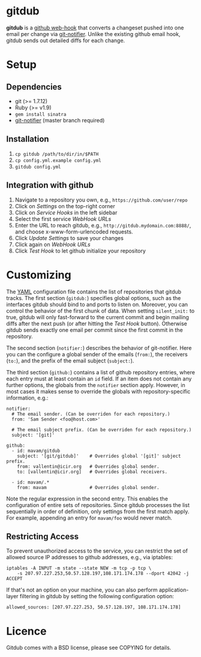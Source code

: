 gitdub
======

**gitdub** is a [github web-hook][post-receive-hook] that converts a
changeset pushed into one email per change via [git-notifier][git-notifier].
Unlike the existing github email hook, gitdub sends out detailed diffs for each
change.

Setup
=====

Dependencies
------------

  - git (>= 1.7.12)
  - Ruby (>= v1.9)
  - `gem install sinatra`
  - [git-notifier][git-notifier] (master branch required)

Installation
------------

  1. `cp gitdub /path/to/dir/in/$PATH`
  2. `cp config.yml.example config.yml`
  3. `gitdub config.yml`

Integration with github
-----------------------

  1. Navigate to a repository you own, e.g., `https://github.com/user/repo`
  2. Click on *Settings* on the top-right corner
  3. Click on *Service Hooks* in the left sidebar
  4. Select the first service *WebHook URLs*
  5. Enter the URL to reach gitdub, e.g., `http://gitdub.mydomain.com:8888/`, and choose x-www-form-urlencoded requests.
  6. Click *Update Settings* to save your changes
  7. Click again on *WebHook URLs*
  6. Click *Test Hook* to let github initialize your repository

Customizing
===========

The [YAML](http://www.yaml.org) configuration file contains the list of
repositories that gitdub tracks. The first section (`gitdub:`) specifies global
options, such as the interfaces gitdub should bind to and ports to listen on. 
Moreover, you can control the behavior of the first chunk of data. When setting
`silent_init:` to true, gitdub will only fast-forward to the current commit and
begin mailing diffs after the next push (or after hitting the *Test Hook*
button). Otherwise gitdub sends exactly one email per commit since the first
commit in the repository.

The second section (`notifier:`) describes the behavior of git-notifier. Here you
can the configure a global sender of the emails (`from:`), the receivers
(`to:`), and the prefix of the email subject (`subject:`).

The third section (`github:`) contains a list of github repository entries,
where each entry must at least contain an `id` field. If an item does not
contain any further options, the globals from the `notifier` section apply.
However, in most cases it makes sense to override the globals with
repository-specific information, e.g.:

    notifier:
      # The email sender. (Can be overriden for each repository.)
      from: 'Sam Sender <foo@host.com>'

      # The email subject prefix. (Can be overriden for each repository.)
      subject: '[git]'

    github:
      - id: mavam/gitdub
        subject: '[git/gitdub]'    # Overrides global '[git]' subject prefix.
        from: vallentin@icir.org   # Overrides global sender.
        to: [vallentin@icir.org]   # Overrides global receivers.

      - id: mavam/.*
        from: mavam                # Overrides global sender.

Note the regular expression in the second entry. This enables the configuration
of entire sets of repositories. Since gitdub processes the list sequentially in
order of definition, only settings from the first match apply. For example,
appending an entry for `mavam/foo` would never match.

Restricting Access
------------------

To prevent unauthorized access to the service, you can restrict the set of
allowed source IP addresses to github addresses, e.g., via iptables:

    iptables -A INPUT -m state --state NEW -m tcp -p tcp \
        -s 207.97.227.253,50.57.128.197,108.171.174.178 --dport 42042 -j ACCEPT

If that's not an option on your machine, you can also perform application-layer
filtering in gitdub by setting the following configuration option:

    allowed_sources: [207.97.227.253, 50.57.128.197, 108.171.174.178]


Licence
=======

Gitdub comes with a BSD license, please see COPYING for details.

[git-notifier]: http://www.icir.org/robin/git-notifier
[sinatra]: http://www.sinatrarb.com
[post-receive-hook]: https://help.github.com/articles/post-receive-hooks

